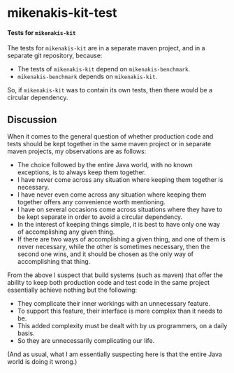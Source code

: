 # mikenakis-kit-test

#### Tests for `mikenakis-kit`

The tests for `mikenakis-kit` are in a separate maven project, and in a separate git repository, because:

- The tests of `mikenakis-kit` depend on `mikenakis-benchmark`.
- `mikenakis-benchmark` depends on `mikenakis-kit`.

So, if `mikenakis-kit` was to contain its own tests, then there would be a circular dependency.

## Discussion

When it comes to the general question of whether production code and tests should be kept together in the same maven project or in separate maven projects, my observations are as follows:

- The choice followed by the entire Java world, with no known exceptions, is to always keep them together.
- I have never come across any situation where keeping them together is necessary.
- I have never even come across any situation where keeping them together offers any convenience worth mentioning.
- I have on several occasions come across situations where they have to be kept separate in order to avoid a circular dependency.
- In the interest of keeping things simple, it is best to have only one way of accomplishing any given thing.
- If there are two ways of accomplishing a given thing, and one of them is never necessary, while the other is sometimes necessary, then the second one wins, and it should be chosen as the only way of accomplishing that thing.

From the above I suspect that build systems (such as maven) that offer the ability to keep both production code and test code in the same project essentially achieve nothing but the following:

- They complicate their inner workings with an unnecessary feature.
- To support this feature, their interface is more complex than it needs to be.
- This added complexity must be dealt with by us programmers, on a daily basis.
- So they are unnecessarily complicating our life.

(And as usual, what I am essentially suspecting here is that the entire Java world is doing it wrong.)
